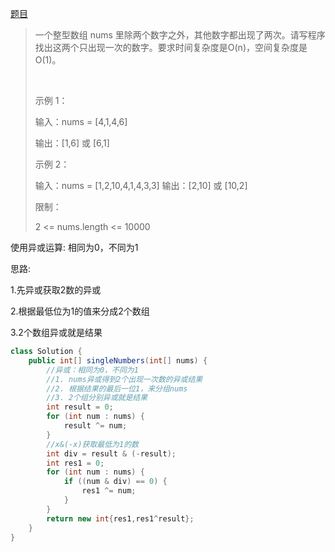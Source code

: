 [题目](https://leetcode-cn.com/problems/shu-zu-zhong-shu-zi-chu-xian-de-ci-shu-lcof/)

> 一个整型数组 nums 里除两个数字之外，其他数字都出现了两次。请写程序找出这两个只出现一次的数字。要求时间复杂度是O(n)，空间复杂度是O(1)。
>
>  
>
> 示例 1：
>
> 输入：nums = [4,1,4,6]
>
> 输出：[1,6] 或 [6,1]
>
> 示例 2：
>
>
> 输入：nums = [1,2,10,4,1,4,3,3]
> 输出：[2,10] 或 [10,2]
>
>
> 限制：
>
> 2 <= nums.length <= 10000

使用异或运算: 相同为0，不同为1

思路:

1.先异或获取2数的异或 

2.根据最低位为1的值来分成2个数组

3.2个数组异或就是结果

```java
class Solution {
    public int[] singleNumbers(int[] nums) {
        //异或：相同为0，不同为1
        //1. nums异或得到2个出现一次数的异或结果
        //2. 根据结果的最后一位1，来分组nums
        //3. 2个组分别异或就是结果
        int result = 0;
        for (int num : nums) {
            result ^= num;
        }
        //x&(-x)获取最低为1的数
        int div = result & (-result);
        int res1 = 0;
        for (int num : nums) {
            if ((num & div) == 0) {
                res1 ^= num;
            }
        }
        return new int{res1,res1^result};
    }
}
```

